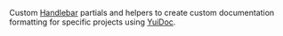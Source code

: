 Custom [Handlebar](http://handlebarsjs.com/) partials and helpers to create custom documentation formatting for specific projects using [YuiDoc](http://yui.github.io/yuidoc/).